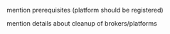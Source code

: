 mention prerequisites (platform should be registered)

mention details about cleanup of brokers/platforms